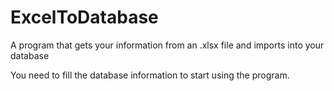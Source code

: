 # ExcelToDatabase
A program that gets your information from an .xlsx file and imports into your database 

You need to fill the database information to start using the program.
